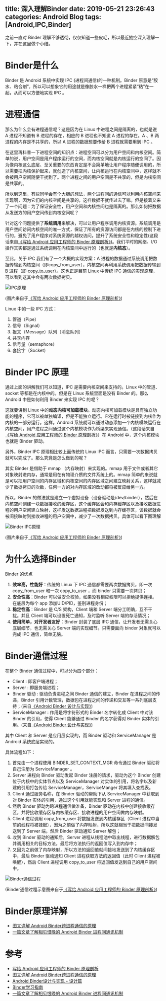 title: 深入理解Binder
date: 2019-05-21 23:26:43
categories: Android Blog
tags: [Android,IPC,Binder]
---
之前一直对 Binder 理解不够透彻，仅仅知道一些皮毛，所以最近抽空深入理解一下，并在这里做个小结。

Binder是什么
===========
Binder 是 Android 系统中实现 IPC (进程间通信)的一种机制。Binder 原意是“胶水、粘合剂”，所以可以想象它的用途就是像胶水一样把两个进程紧紧“粘”在一起，从而可以方便地实现 IPC 。

进程通信
=======
那么为什么会有进程通信呢？这是因为在 Linux 中进程之间是隔离的，也就是说 A 进程不知道有 B 进程的存在，相应的 B 进程也不知道 A 进程的存在。A 、B 两进程的内存是不共享的，所以 A 进程的数据想要传给 B 进程就需要用到 IPC 。

在这里再科普一下进程空间的知识点：进程空间可以分为用户空间和内核空间。简单的说，用户空间是用户程序运行的空间，而内核空间就是内核运行的空间了。因为像内核这么底层、至关重要的东西肯定是不会简单地让用户程序随便调用的，所以需要把内核保护起来，就创造了内核空间，让内核运行在内核空间中，这样就不会被用户空间随便干扰到了。两个进程之间的用户空间是不共享的，但是内核空间是共享的。

所以到这里，有些同学会有个大胆的想法，两个进程间的通信可以利用内核空间来实现啊，因为它们的内核空间是共享的，这样数据不就传过去了嘛。但是接着又来了一个问题：为了保证安全性，用户空间和内核空间也是隔离的。那么如何把数据从发送方的用户空间传到内核空间呢？

针对这个问题提供了**系统调用**来解决，可以让用户程序调用内核资源。系统调用是用户空间访问内核空间的唯一方式，保证了所有的资源访问都是在内核的控制下进行的，避免了用户程序对系统资源的越权访问，提升了系统安全性和稳定性(这段话来自[《写给 Android 应用工程师的 Binder 原理剖析》](https://juejin.im/post/5acccf845188255c3201100f))。我们平时的网络、I/O操作其实都是通过系统调用在内核空间中运行的（也就是**内核态**）。

至此，关于 IPC 我们有了一个大概的实现方案：A 进程的数据通过系统调用把数据传输到内核空间（即copy_from_user），内核空间再利用系统调用把数据传输到 B 进程（即 copy_to_user）。这也正是目前 Linux 中传统 IPC 通信的实现原理，可以看到这其中会有两次数据拷贝。

![IPC原理](/uploads/20190521/20190521235434.jpg)

(图片来自于[《写给 Android 应用工程师的 Binder 原理剖析》](https://juejin.im/post/5acccf845188255c3201100f))

Linux 中的一些 IPC 方式：

1. 管道（Pipe）
2. 信号（Signal）
3. 报文（Message）队列（消息队列）
4. 共享内存
5. 信号量（semaphore）
6. 套接字（Socket）

Binder IPC 原理
==============
通过上面的讲解我们可以知道，IPC 是需要内核空间来支持的。Linux 中的管道、socket 等都是在内核中的。但是在 Linux 系统里面是没有 Binder 的。那么 Android 中是如何利用 Binder 来实现 IPC 的呢？

这就要讲到 Linux 中的**动态内核可加载模块**。动态内核可加载模块是具有独立功能的程序，它可以被单独编译，但是不能独立运行。它在运行时被链接到内核作为内核的一部分运行。这样，Android 系统就可以通过动态添加一个内核模块运行在内核空间，用户进程之间通过这个内核模块作为桥梁来实现通信。（这段话来自[《写给 Android 应用工程师的 Binder 原理剖析》](https://juejin.im/post/5acccf845188255c3201100f)）在 Android 中，这个内核模块也就是 Binder 驱动。

另外，Binder IPC 原理相比较上面传统的 Linux IPC 而言，只需要一次数据拷贝就可以完成了。那么究竟是怎么做到的呢？

其实 Binder 是借助于 mmap （内存映射）来实现的。mmap 用于文件或者其它对象映射进内存，通常是用在有物理介质的文件系统上的。mmap 简单的来说就是可以把用户空间的内存区域和内核空间的内存区域之间建立映射关系，这样就减少了数据拷贝的次数，任何一方的对内存区域的改动都将被反应给另一方。

所以，Binder 的做法就是建立一个虚拟设备（设备驱动是/dev/binder），然后在内核空间创建一块数据接收的缓存区，这个缓存区会和内存缓存区以及接收数据进程的用户空间建立映射，这样发送数据进程把数据发送到内存缓存区，该数据就会被间接映射到接收进程的用户空间中，减少了一次数据拷贝。具体可以看下图理解

![Binder IPC原理](/uploads/20190521/20190522105623.jpg)

(图片来自于[《写给 Android 应用工程师的 Binder 原理剖析》](https://juejin.im/post/5acccf845188255c3201100f))

为什么选择Binder
==============
Binder 的优点

1. **效率高，性能好**：传统的 Linux 下 IPC 通信都需要两次数据拷贝，即一次 copy_from_user 和一次 copy_to_user ，而 binder 只需要一次拷贝；
2. **安全性高**：Binder 可以做安全校验，如果没有相应权限可以拒绝提供连接。在底层为每个 app 添加UID/PID，鉴别进程身份；
3. **稳定性高**：Binder 是 C/S 架构，Client 端和 Server 端分工明确，互不干扰。并且 Client 端可以设置死亡通知，及时监听 Server 端的存活情况；
4. **使用简单，对开发者友好**：Binder 封装了底层 IPC 通信，让开发者无需关心底层细节，也无需关心 Server 端的实现细节。只需要面向 binder 对象就可以完成 IPC 通信，简单无脑。

Binder通信过程
=============
在整个 Binder 通信过程中，可以分为四个部分：

* Client : 即客户端进程；
* Server : 即服务端进程；
* Binder 驱动 : 驱动负责进程之间 Binder 通信的建立，Binder 在进程之间的传递，Binder 引用计数管理，数据包在进程之间的传递和交互等一系列底层支持；(来自[《Android Binder 设计与实现》](https://blog.csdn.net/universus/article/details/6211589))
* ServiceManager : 作用是将字符形式的 Binder 名字转化成 Client 中对该 Binder 的引用，使得 Client 能够通过 Binder 的名字获得对 Binder 实体的引用。(来自[《Android Binder 设计与实现》](https://blog.csdn.net/universus/article/details/6211589))

其中 Client 和 Server 是应用层实现的，而 Binder 驱动和 ServiceManager 是 Android 系统底层实现的。

具体流程如下：

1. 首先由一个进程使用 BINDER_SET_CONTEXT_MGR 命令通过 Binder 驱动将自己注册为 ServiceManager 。
2. Server 进程向 Binder 驱动发起 Binder 注册的请求，驱动为这个 Binder 创建位于内核中的实体节点以及 ServiceManager 对实体的引用，将名字以及新建的引用打包传给 ServiceManager，ServiceManger 将其填入查找表。
3. Client 通过服务名称，在 Binder 驱动的帮助下从 ServiceManager 中获取到对 Binder 实体的引用，通过这个引用就能实现和 Server 进程的通信。
4. 然后 Binder 驱动为跨进程通信做准备，Binder 驱动在内核中创建接收缓存区，并将接收缓存区与内核缓存区、接收进程的用户空间做内存映射。
5. Client 进程调用 copy_from_user 将数据发送到内核缓存区（Client 进程中当前的线程将被挂起），因为之前做了内存映射，所以这就相当于把数据间接发送到了 Server 端。然后 Binder 驱动通知 Server 解包；
6. 收到 Binder 驱动的通知后，Server 进程从线程池中取出线程，进行数据解包并调用相关的目标方法，最后将方法执行的返回值写入到内存中；
7. 又因为之前做了内存映射，所以方法的返回值就间接地发送到了内核缓存区中，最后 Binder 驱动通知 Client 进程获取方法的返回值（此时 Client 进程被唤醒），然后 Client 进程调用 copy_to_user 将返回值发送到自己的用户空间中。

![Binder通信过程](/uploads/20190521/20190530122134.jpg)

(Binder通信过程示意图来自于[《写给 Android 应用工程师的 Binder 原理剖析》](https://juejin.im/post/5acccf845188255c3201100f))

Binder原理详解
=============
* [图文详解 Android Binder跨进程通信的原理](https://www.jianshu.com/p/4ee3fd07da14)
* [一篇文章了解相见恨晚的 Android Binder 进程间通讯机制](https://blog.csdn.net/freekiteyu/article/details/70082302)

参考
====
* [写给 Android 应用工程师的 Binder 原理剖析](https://juejin.im/post/5acccf845188255c3201100f)
* [图文详解 Android Binder跨进程通信的原理](https://www.jianshu.com/p/4ee3fd07da14)
* [Android Binder设计与实现 - 设计篇](https://blog.csdn.net/universus/article/details/6211589)
* [Binder学习指南](https://www.jianshu.com/p/af2993526daf)
* [一篇文章了解相见恨晚的 Android Binder 进程间通讯机制](https://blog.csdn.net/freekiteyu/article/details/70082302)


